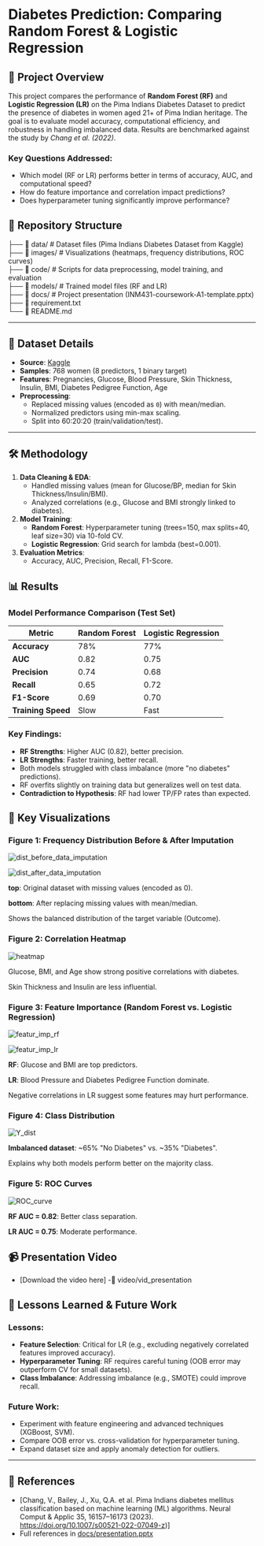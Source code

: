 # Diabetes Prediction: Comparing Random Forest & Logistic Regression

## 📌 Project Overview
This project compares the performance of **Random Forest (RF)** and **Logistic Regression (LR)** on the Pima Indians Diabetes Dataset to predict the presence of diabetes in women aged 21+ of Pima Indian heritage. The goal is to evaluate model accuracy, computational efficiency, and robustness in handling imbalanced data. Results are benchmarked against the study by *Chang et al. (2022)*.

### Key Questions Addressed:
- Which model (RF or LR) performs better in terms of accuracy, AUC, and computational speed?
- How do feature importance and correlation impact predictions?
- Does hyperparameter tuning significantly improve performance?


## 📂 Repository Structure

├── 📂 data/     # Dataset files (Pima Indians Diabetes Dataset from Kaggle)  
├── 📂 images/   # Visualizations (heatmaps, frequency distributions, ROC curves)  
├── 📂 code/     # Scripts for data preprocessing, model training, and evaluation  
├── 📂 models/   # Trained model files (RF and LR)  
├── 📂 docs/     # Project presentation (INM431-coursework-A1-template.pptx)  
├── 📄 requirement.txt  
└── 📄 README.md


---

## 🏥 Dataset Details
- **Source**: [Kaggle](https://www.kaggle.com/datasets/uciml/pima-indians-diabetes-database)
- **Samples**: 768 women (8 predictors, 1 binary target)
- **Features**: Pregnancies, Glucose, Blood Pressure, Skin Thickness, Insulin, BMI, Diabetes Pedigree Function, Age
- **Preprocessing**:
  - Replaced missing values (encoded as `0`) with mean/median.
  - Normalized predictors using min-max scaling.
  - Split into 60:20:20 (train/validation/test).

---

## 🛠️ Methodology
1. **Data Cleaning & EDA**:
   - Handled missing values (mean for Glucose/BP, median for Skin Thickness/Insulin/BMI).
   - Analyzed correlations (e.g., Glucose and BMI strongly linked to diabetes).
2. **Model Training**:
   - **Random Forest**: Hyperparameter tuning (trees=150, max splits=40, leaf size=30) via 10-fold CV.
   - **Logistic Regression**: Grid search for lambda (best=0.001).
3. **Evaluation Metrics**:
   - Accuracy, AUC, Precision, Recall, F1-Score.


## 📊 Results
### Model Performance Comparison (Test Set)
| Metric               | Random Forest | Logistic Regression |
|----------------------|---------------|---------------------|
| **Accuracy**         | 78%           | 77%                 |
| **AUC**              | 0.82          | 0.75                |
| **Precision**        | 0.74          | 0.68                |
| **Recall**           | 0.65          | 0.72                |
| **F1-Score**         | 0.69          | 0.70                |
| **Training Speed**   | Slow          | Fast                |

### Key Findings:
- **RF Strengths**: Higher AUC (0.82), better precision.
- **LR Strengths**: Faster training, better recall.
- Both models struggled with class imbalance (more "no diabetes" predictions).
- RF overfits slightly on training data but generalizes well on test data.
- **Contradiction to Hypothesis**: RF had lower TP/FP rates than expected.


## 📸 Key Visualizations
### Figure 1: Frequency Distribution Before & After Imputation
![dist_before_data_imputation](images/dist_before_data_imputation.png)

![dist_after_data_imputation](images/dist_after_data_imputation.png)

**top**: Original dataset with missing values (encoded as 0).

**bottom**: After replacing missing values with mean/median.

Shows the balanced distribution of the target variable (Outcome).

### Figure 2: Correlation Heatmap
![heatmap](images/heatmap.png)

Glucose, BMI, and Age show strong positive correlations with diabetes.

Skin Thickness and Insulin are less influential.

### Figure 3: Feature Importance (Random Forest vs. Logistic Regression)
![featur_imp_rf](images/featur_imp_rf.png)

![featur_imp_lr](images/featur_imp_lr.png)

**RF**: Glucose and BMI are top predictors.

**LR**: Blood Pressure and Diabetes Pedigree Function dominate.

Negative correlations in LR suggest some features may hurt performance.

### Figure 4: Class Distribution
![Y_dist](images/Y_dist.png)

**Imbalanced dataset**: ~65% "No Diabetes" vs. ~35% "Diabetes".

Explains why both models perform better on the majority class.

### Figure 5: ROC Curves
![ROC_curve](images/ROC_curve.png)

**RF AUC = 0.82**: Better class separation.

**LR AUC = 0.75**: Moderate performance.


## 📹 Presentation Video  
- [Download the video here]
-📂 video/vid_presentation


## 📝 Lessons Learned & Future Work
### Lessons:
- **Feature Selection**: Critical for LR (e.g., excluding negatively correlated features improved accuracy).
- **Hyperparameter Tuning**: RF requires careful tuning (OOB error may outperform CV for small datasets).
- **Class Imbalance**: Addressing imbalance (e.g., SMOTE) could improve recall.

### Future Work:
- Experiment with feature engineering and advanced techniques (XGBoost, SVM).
- Compare OOB error vs. cross-validation for hyperparameter tuning.
- Expand dataset size and apply anomaly detection for outliers.

---

## 🔗 References
- [Chang, V., Bailey, J., Xu, Q.A. et al. Pima Indians diabetes mellitus classification based on machine learning (ML) algorithms. Neural Comput & Applic 35, 16157–16173 (2023). https://doi.org/10.1007/s00521-022-07049-z)]
- Full references in [docs/presentation.pptx](docs/presentation.pptx)
